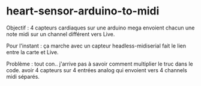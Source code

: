 # heart-sensor-arduino-to-midi

Objectif : 
4 capteurs cardiaques sur une arduino mega envoient chacun une note midi sur un channel différent vers Live. 

Pour l'instant : 
ça marche avec un capteur 
headless-midiserial fait le lien entre la carte et Live. 

Problème : 
tout con.. j'arrive pas à savoir comment multiplier le truc dans le code. avoir 4 capteurs sur 4 entrées analog qui envoient vers 4 channels midi séparés. 

